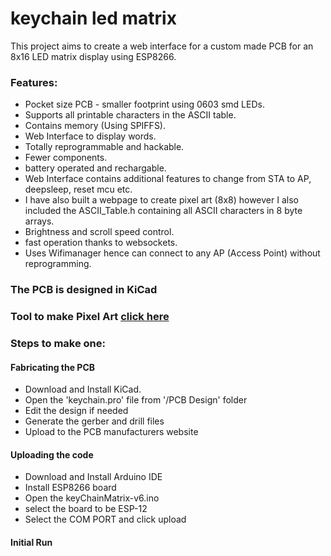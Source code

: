 # keychain led matrix
This project aims to create a web interface for a custom made PCB for an 8x16 LED matrix display using ESP8266.

### Features: ###
* Pocket size PCB - smaller footprint using 0603 smd LEDs.
* Supports all printable characters in the ASCII table.
* Contains memory (Using SPIFFS).
* Web Interface to display words.
* Totally reprogrammable and hackable.
* Fewer components.
* battery operated and rechargable.
* Web Interface contains additional features to change from STA to AP, deepsleep, reset mcu etc.
* I have also built a webpage to create pixel art (8x8) however I also included the ASCII_Table.h containing all ASCII characters in 8 byte arrays.
* Brightness and scroll speed control.
* fast operation thanks to websockets.
* Uses Wifimanager hence can connect to any AP (Access Point) without reprogramming.

### The PCB is designed in KiCad ###

### Tool to make Pixel Art [click here](https://leddots.000webhostapp.com/)

### Steps to make one: ###

#### Fabricating the PCB ####
* Download and Install KiCad.
* Open the 'keychain.pro' file from '/PCB Design' folder
* Edit the design if needed
* Generate the gerber and drill files
* Upload to the PCB manufacturers website

#### Uploading the code ####
* Download and Install Arduino IDE
* Install ESP8266 board
* Open the keyChainMatrix-v6.ino
* select the board to be ESP-12
* Select the COM PORT and click upload

#### Initial Run ####
